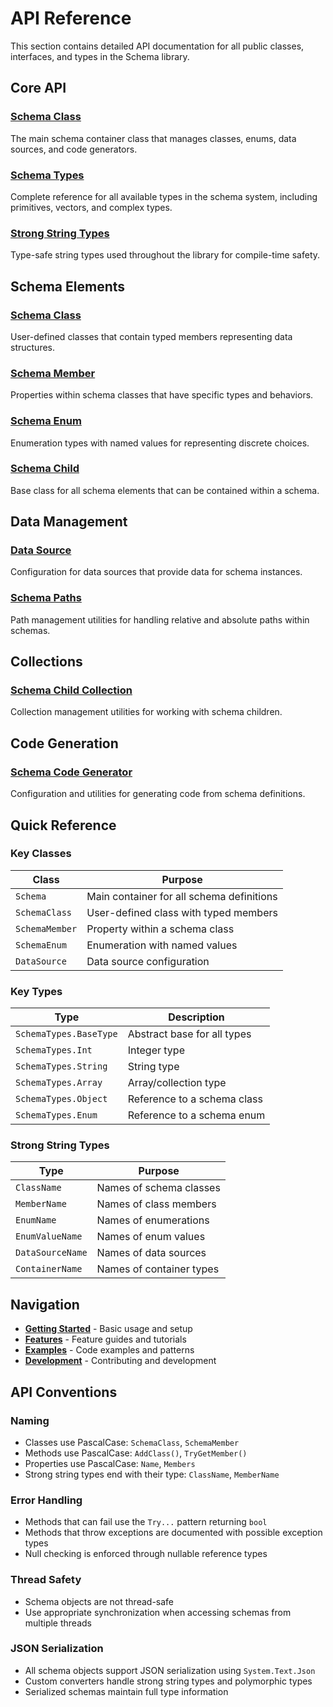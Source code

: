 # API Reference

This section contains detailed API documentation for all public classes, interfaces, and types in the Schema library.

## Core API

### [Schema Class](schema-core.md)

The main schema container class that manages classes, enums, data sources, and code generators.

### [Schema Types](schema-types.md)

Complete reference for all available types in the schema system, including primitives, vectors, and complex types.

### [Strong String Types](strong-strings.md)

Type-safe string types used throughout the library for compile-time safety.

## Schema Elements

### [Schema Class](schema-class.md)

User-defined classes that contain typed members representing data structures.

### [Schema Member](schema-member.md)

Properties within schema classes that have specific types and behaviors.

### [Schema Enum](schema-enum.md)

Enumeration types with named values for representing discrete choices.

### [Schema Child](schema-child.md)

Base class for all schema elements that can be contained within a schema.

## Data Management

### [Data Source](data-source.md)

Configuration for data sources that provide data for schema instances.

### [Schema Paths](schema-paths.md)

Path management utilities for handling relative and absolute paths within schemas.

## Collections

### [Schema Child Collection](schema-child-collection.md)

Collection management utilities for working with schema children.

## Code Generation

### [Schema Code Generator](schema-code-generator.md)

Configuration and utilities for generating code from schema definitions.

## Quick Reference

### Key Classes

| Class          | Purpose                                   |
| -------------- | ----------------------------------------- |
| `Schema`       | Main container for all schema definitions |
| `SchemaClass`  | User-defined class with typed members     |
| `SchemaMember` | Property within a schema class            |
| `SchemaEnum`   | Enumeration with named values             |
| `DataSource`   | Data source configuration                 |

### Key Types

| Type                   | Description                 |
| ---------------------- | --------------------------- |
| `SchemaTypes.BaseType` | Abstract base for all types |
| `SchemaTypes.Int`      | Integer type                |
| `SchemaTypes.String`   | String type                 |
| `SchemaTypes.Array`    | Array/collection type       |
| `SchemaTypes.Object`   | Reference to a schema class |
| `SchemaTypes.Enum`     | Reference to a schema enum  |

### Strong String Types

| Type             | Purpose                  |
| ---------------- | ------------------------ |
| `ClassName`      | Names of schema classes  |
| `MemberName`     | Names of class members   |
| `EnumName`       | Names of enumerations    |
| `EnumValueName`  | Names of enum values     |
| `DataSourceName` | Names of data sources    |
| `ContainerName`  | Names of container types |

## Navigation

-   **[Getting Started](../getting-started.md)** - Basic usage and setup
-   **[Features](../features/)** - Feature guides and tutorials
-   **[Examples](../examples/)** - Code examples and patterns
-   **[Development](../development/)** - Contributing and development

## API Conventions

### Naming

-   Classes use PascalCase: `SchemaClass`, `SchemaMember`
-   Methods use PascalCase: `AddClass()`, `TryGetMember()`
-   Properties use PascalCase: `Name`, `Members`
-   Strong string types end with their type: `ClassName`, `MemberName`

### Error Handling

-   Methods that can fail use the `Try...` pattern returning `bool`
-   Methods that throw exceptions are documented with possible exception types
-   Null checking is enforced through nullable reference types

### Thread Safety

-   Schema objects are not thread-safe
-   Use appropriate synchronization when accessing schemas from multiple threads

### JSON Serialization

-   All schema objects support JSON serialization using `System.Text.Json`
-   Custom converters handle strong string types and polymorphic types
-   Serialized schemas maintain full type information
